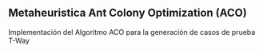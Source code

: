 ## Metaheuristica Ant Colony Optimization (ACO)

Implementación del Algoritmo ACO para la generación de casos de prueba T-Way
